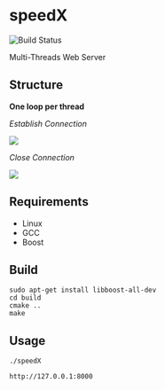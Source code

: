 # speedX
![Build Status](https://img.shields.io/teamcity/codebetter/bt428.svg)

Multi-Threads Web Server

## Structure

**One loop per thread**

*Establish Connection*

![](https://raw.githubusercontent.com/hijkzzz/speedX/master/newConnection.png)

*Close Connection*

![](https://raw.githubusercontent.com/hijkzzz/speedX/master/closeConnection.png)


## Requirements
- Linux
- GCC
- Boost

## Build 
```
sudo apt-get install libboost-all-dev
cd build
cmake ..
make
```

## Usage
```
./speedX

http://127.0.0.1:8000
```
